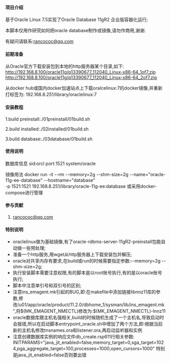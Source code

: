 #### 项目介绍
基于Oracle Linux 7.5实现了Oracle Database 11gR2 企业版容器化运行;

本脚本仅用作研究如何把oracle database制作成镜像,请勿作商用,谢谢.

有疑问请联系:rancococ@qq.com

#### 前期准备
从Oracle官方下载安装包到本地的http服务器某个目录,如下:
http://192.168.8.100/oracle11g/p13390677_112040_Linux-x86-64_1of7.zip
http://192.168.8.100/oracle11g/p13390677_112040_Linux-x86-64_2of7.zip

从docker hub或国内docker加速站点上下载oralcelinux:7的docker镜像,并重新打标签为:
192.168.8.251/library/oraclelinux:7


#### 安装教程
1.build preinstall:./01preinstall/01build.sh

2.build installed:./02installed/01build.sh

3.build database:./03database/01build.sh

#### 使用说明
数据库信息
sid:orcl
port:1521
system/oracle

镜像用法
docker run -it --rm --memory=2g --shm-size=2g --name="oracle-11g-ee-database" --hostname="database" \
           -p 1521:1521 192.168.8.251/library/oracle-11g-ee:database
或采用docker-compose进行管理

#### 参与贡献
1. rancococ@qq.com

#### 特别说明
- oraclelinux做为基础镜像,有了oracle-rdbms-server-11gR2-preinstall包能自动做一些预处理;
- 准备一个http服务,用wget从http服务器上下载安装包并解压;
- oracle对共享内存有要求,在build或run的时候需要指定参数:--memory=2g --shm-size=2g;
- 执行安装脚本需要注意权限,有的脚本是以root账号执行,有的是以oracle账号执行;
- 脚本中注意单引号和双引号的区别;
- 注意ins_emagent.mk引起的BUG,即:在makefile中添加链接libnnz11库的参数,修改/u01/app/oracle/product/11.2.0/dbhome_1/sysman/lib/ins_emagent.mk",将\$(MK_EMAGENT_NMECTL)修改为:\$(MK_EMAGENT_NMECTL)-lnnz11
- oracle数据库跟主机名强相关,build的时候随机生成了一个主机名,导致启动时会报错,所以在启动脚本entrypoint_oracle.sh中增加了两个方法,即:根据当前新的主机名修改tnsnames.ora和listener.ora,再启动监听器和实例
- 注意创建数据库实例的响应文件db_create.rsp611行相关参数:
INITPARAMS="java_jit_enabled=false,memory_target=0,sga_target=1024,pga_aggregate_target=100,processes=1000,open_cursors=1000"
特别是java_jit_enabled=false否则要出错
